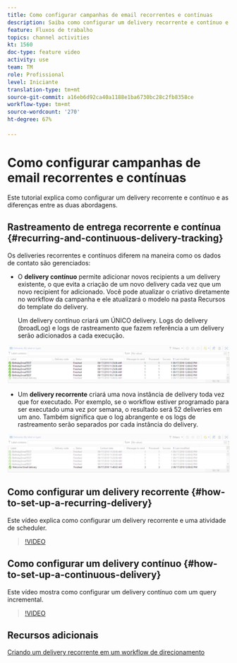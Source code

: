 ```yaml
---
title: Como configurar campanhas de email recorrentes e contínuas
description: Saiba como configurar um delivery recorrente e contínuo e compreender as diferenças entre as duas abordagens.
feature: Fluxos de trabalho
topics: channel activities
kt: 1560
doc-type: feature video
activity: use
team: TM
role: Profissional
level: Iniciante
translation-type: tm+mt
source-git-commit: a16eb6d92ca40a1188e1ba6730bc28c2fb8358ce
workflow-type: tm+mt
source-wordcount: '270'
ht-degree: 67%

---
```



# Como configurar campanhas de email recorrentes e contínuas

Este tutorial explica como configurar um delivery recorrente e contínuo e as diferenças entre as duas abordagens.

## Rastreamento de entrega recorrente e contínua {#recurring-and-continuous-delivery-tracking}

Os deliveries recorrentes e contínuos diferem na maneira como os dados de contato são gerenciados:

* O **delivery contínuo** permite adicionar novos recipients a um delivery existente, o que evita a criação de um novo delivery cada vez que um novo recipient for adicionado. Você pode atualizar o criativo diretamente no workflow da campanha e ele atualizará o modelo na pasta Recursos do template do delivery.

   Um delivery contínuo criará um ÚNICO delivery. Logs do delivery (broadLog) e logs de rastreamento que fazem referência a um delivery serão adicionados a cada execução.

![Delivery contínuo](/help/assets/delivery_continuous.jpg)

* Um **delivery recorrente** criará uma nova instância de delivery toda vez que for executado. Por exemplo, se o workflow estiver programado para ser executado uma vez por semana, o resultado será 52 deliveries em um ano. Também significa que o log abrangente e os logs de rastreamento serão separados por cada instância do delivery.

![Delivery recorrente](/help/assets/delivery_recurring.jpg)

## Como configurar um delivery recorrente {#how-to-set-up-a-recurring-delivery}

Este vídeo explica como configurar um delivery recorrente e uma atividade de scheduler.

>[!VIDEO](https://video.tv.adobe.com/v/25040?quality=12)

## Como configurar um delivery contínuo {#how-to-set-up-a-continuous-delivery}

Este vídeo mostra como configurar um delivery contínuo com um query incremental.

>[!VIDEO](https://video.tv.adobe.com/v/25039?quality=12)

## Recursos adicionais

[Criando um delivery recorrente em um workflow de direcionamento](https://docs.adobe.com/content/help/en/campaign-classic/using/automating-with-workflows/use-cases/sending-a-birthday-email.html#creating-a-recurring-delivery-in-a-targeting-workflow)